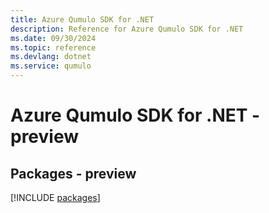```yaml
---
title: Azure Qumulo SDK for .NET
description: Reference for Azure Qumulo SDK for .NET
ms.date: 09/30/2024
ms.topic: reference
ms.devlang: dotnet
ms.service: qumulo
---
```

# Azure Qumulo SDK for .NET - preview
## Packages - preview
[!INCLUDE [packages](qumulo-index.md)]